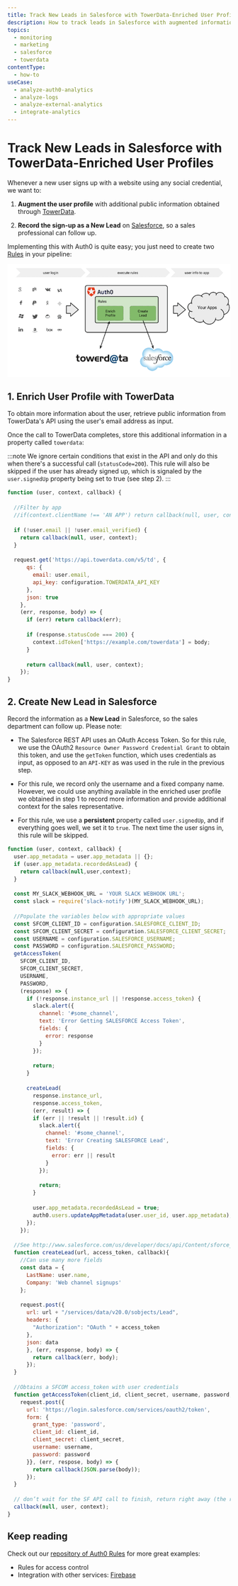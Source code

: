```yaml
---
title: Track New Leads in Salesforce with TowerData-Enriched User Profiles
description: How to track leads in Salesforce with augmented information gathered from TowerData.
topics:
  - monitoring
  - marketing
  - salesforce
  - towerdata
contentType:
  - how-to
useCase:
  - analyze-auth0-analytics
  - analyze-logs
  - analyze-external-analytics
  - integrate-analytics
---
```


# Track New Leads in Salesforce with TowerData-Enriched User Profiles

Whenever a new user signs up with a website using any social credential, we want to:

1. __Augment the user profile__ with additional public information obtained through [TowerData](https://www.towerdata.com/email-intelligence/email-enhancement).

2. __Record the sign-up as a New Lead__ on [Salesforce](http://www.salesforce.com/), so a sales professional can follow up.

Implementing this with Auth0 is quite easy; you just need to create two [Rules](/rules) in your pipeline:

![](/media/articles/tutorials/rapleaf-salesforce.png)

## 1. Enrich User Profile with TowerData

To obtain more information about the user, retrieve public information from TowerData's API using the user's email address as input.

Once the call to TowerData completes, store this additional information in a property called `towerdata`:

:::note
We ignore certain conditions that exist in the API and only do this when there's a successful call (`statusCode=200`). This rule will also be skipped if the user has already signed up, which is signaled by the `user.signedUp` property being set to true (see step 2).
:::

```js
function (user, context, callback) {

  //Filter by app
  //if(context.clientName !== 'AN APP') return callback(null, user, context);

  if (!user.email || !user.email_verified) {
    return callback(null, user, context);
  }

  request.get('https://api.towerdata.com/v5/td', {
      qs: {
        email: user.email,
        api_key: configuration.TOWERDATA_API_KEY
      },
      json: true
    },
    (err, response, body) => {
      if (err) return callback(err);

      if (response.statusCode === 200) {
        context.idToken['https://example.com/towerdata'] = body;
      }

      return callback(null, user, context);
    });
}
```

## 2. Create New Lead in Salesforce

Record the information as a __New Lead__ in Salesforce, so the sales department can follow up. Please note:

* The Salesforce REST API uses an OAuth Access Token. So for this rule, we use the OAuth2 `Resource Owner Password Credential Grant` to obtain this token, and use the `getToken` function, which uses credentials as input, as opposed to an `API-KEY` as was used in the rule in the previous step.

* For this rule, we record only the username and a fixed company name. However, we could use anything available in the enriched user profile we obtained in step 1 to record more information and provide additional context for the sales representative.

* For this rule, we use a __persistent__ property called `user.signedUp`, and if everything goes well, we set it to `true`. The next time the user signs in, this rule will be skipped.

```js
function (user, context, callback) {
  user.app_metadata = user.app_metadata || {};
  if (user.app_metadata.recordedAsLead) {
    return callback(null,user,context);
  }

  const MY_SLACK_WEBHOOK_URL = 'YOUR SLACK WEBHOOK URL';
  const slack = require('slack-notify')(MY_SLACK_WEBHOOK_URL);

  //Populate the variables below with appropriate values
  const SFCOM_CLIENT_ID = configuration.SALESFORCE_CLIENT_ID;
  const SFCOM_CLIENT_SECRET = configuration.SALESFORCE_CLIENT_SECRET;
  const USERNAME = configuration.SALESFORCE_USERNAME;
  const PASSWORD = configuration.SALESFORCE_PASSWORD;
  getAccessToken(
    SFCOM_CLIENT_ID,
    SFCOM_CLIENT_SECRET,
    USERNAME,
    PASSWORD,
    (response) => {
      if (!response.instance_url || !response.access_token) {
        slack.alert({
          channel: '#some_channel',
          text: 'Error Getting SALESFORCE Access Token',
          fields: {
            error: response
          }
        });

        return;
      }

      createLead(
        response.instance_url,
        response.access_token,
        (err, result) => {
        if (err || !result || !result.id) {
          slack.alert({
            channel: '#some_channel',
            text: 'Error Creating SALESFORCE Lead',
            fields: {
              error: err || result
            }
          });

          return;
        }

        user.app_metadata.recordedAsLead = true;
        auth0.users.updateAppMetadata(user.user_id, user.app_metadata);
      });
    });

  //See http://www.salesforce.com/us/developer/docs/api/Content/sforce_api_objects_lead.htm
  function createLead(url, access_token, callback){
    //Can use many more fields
    const data = {
      LastName: user.name,
      Company: 'Web channel signups'
    };

    request.post({
      url: url + "/services/data/v20.0/sobjects/Lead",
      headers: {
        "Authorization": "OAuth " + access_token
      },
      json: data
      }, (err, response, body) => {
        return callback(err, body);
      });
  }

  //Obtains a SFCOM access_token with user credentials
  function getAccessToken(client_id, client_secret, username, password, callback) {
    request.post({
      url: 'https://login.salesforce.com/services/oauth2/token',
      form: {
        grant_type: 'password',
        client_id: client_id,
        client_secret: client_secret,
        username: username,
        password: password
      }}, (err, respose, body) => {
        return callback(JSON.parse(body));
      });
  }

  // don’t wait for the SF API call to finish, return right away (the request will continue on the sandbox)`
  callback(null, user, context);
}
```

## Keep reading

Check out our [repository of Auth0 Rules](https://github.com/auth0/rules) for more great examples:

* Rules for access control
* Integration with other services: [Firebase](http://firebase.com)
